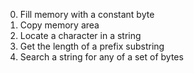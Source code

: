 0. Fill memory with a constant byte
1. Copy memory area
2. Locate a character in a string
3. Get the length of a prefix substring
4. Search a string for any of a set of bytes
